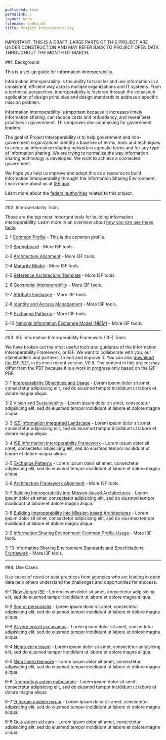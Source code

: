 ```yaml
---
published: true
permalink: /
layout: hero
filename: index.md
title: Project Interoperability
---
```


IMPORTANT: THIS IS A DRAFT. LARGE PARTS OF THIS PROJECT ARE UNDER CONSTRUCTION AND MAY REFER BACK TO PROJECT OPEN DATA THROUGHOUT THE MONTH OF MARCH.

##1. Background

This is a set-up guide for information interoperability.

Information interoperability is the ability to transfer and use information in a consistent, efficient way across multiple organizations and IT systems. From a technical perspective, interoperability is fostered through the consistent application of design principles and design standards to address a specific mission problem. 

Information interoperability is important because it increases timely information sharing, can reduce costs and redundancy, and reveal best practices in government. This improves decisionmaking for government leaders.

The goal of Project Interoperability is to help government and non-government organizations identify a baseline of terms, tools and techniques to create an information sharing network in agnostic terms and for any type of information sharing. We are trying to normalize the way information sharing technology is developed. We want to achieve a connected government.

We hope you help us improve and adopt this as a resource to build information interoperability throught the Information Sharing Environment. Learn more about us at [ISE.gov](http://ise.gov).

Learn more about the [federal authorities](/) related to this project.

----------------

##2. Interoperability Tools

These are the top most important tools for building information interoperability. Learn more in an overview about [how you can use these tools](http://ise.gov).

2-1 [Common Profile](/) - This is the common profile.

2-2 [Springboard](/) - More I3F tools.   

2-3 [Architecture Alignment](/) - More I3F tools.

2-4 [Maturity Model](/) - More I3F tools.

2-5 [Reference Architecture Template](/) - More I3F tools.

2-6 [Geospatial Interoperability](/) - More I3F tools.

2-7 [Attribute Exchange](/) - More I3F tools.

2-8 [Identity and Access Management](/) - More I3F tools.

2-9 [Exchange Patterns](/) - More I3F tools.

2-10 [National Information Exchange Model (NIEM)](/) - More I3F tools.


----------------

##3. ISE Information Interoperability Framework (I3F) Tools

We have broken out the most useful tools and guidance of the Information Interoperability Framework, or I3F. We want to collaborate with you, our stakeholders and partners, to edit and improve it. You can also [download the I3F PDF](/), in its most recent version, V0.5. The content in this project may differ from the PDF because it is a work in progress only based on the I2F PDF.

3-1 [Interoperabiilty Objectives and Usage](/) - Lorem ipsum dolor sit amet, consectetur adipisicing elit, sed do eiusmod tempor incididunt ut labore et dolore magna aliqua.

3-2 [Vision and Sustainability](/) - Lorem ipsum dolor sit amet, consectetur adipisicing elit, sed do eiusmod tempor incididunt ut labore et dolore magna aliqua.

3-3 [ISE Information Integrated Landscape](/) - Lorem ipsum dolor sit amet, consectetur adipisicing elit, sed do eiusmod tempor incididunt ut labore et dolore magna aliqua.

3-4 [ISE Information Interoperability Framework](/) - Lorem ipsum dolor sit amet, consectetur adipisicing elit, sed do eiusmod tempor incididunt ut labore et dolore magna aliqua.

3-5 [Exchange Patterns](/) - Lorem ipsum dolor sit amet, consectetur adipisicing elit, sed do eiusmod tempor incididunt ut labore et dolore magna aliqua.

3-6 [Architecture Framework Alignment](/) - More I3F tools.

3-7 [Building Interoperability into Mission-based Architectures](/) - Lorem ipsum dolor sit amet, consectetur adipisicing elit, sed do eiusmod tempor incididunt ut labore et dolore magna aliqua.

3-8 [Building Interoperability into Mission-based Architectures](/) - Lorem ipsum dolor sit amet, consectetur adipisicing elit, sed do eiusmod tempor incididunt ut labore et dolore magna aliqua.

3-9 [Information Sharing Environment Common Profile Usage](/) - More I3F tools.

3-10 [Informatino Sharing Environment Standards and Specficiations Framework](/) - More I3F tools.

----------------

##4. Use Cases

Use cases of novel or best practices from agencies who are leading in open data help others understand the challenges and opportunities for success.

6-1 [New Jersey ISE](/) - Lorem ipsum dolor sit amet, consectetur adipisicing elit, sed do eiusmod tempor incididunt ut labore et dolore magna aliqua. 

6-2 [Sed ut perspiciatis](/) - Lorem ipsum dolor sit amet, consectetur adipisicing elit, sed do eiusmod tempor incididunt ut labore et dolore magna aliqua. 

6-3 [At vero eos et accusamus](/) - Lorem ipsum dolor sit amet, consectetur adipisicing elit, sed do eiusmod tempor incididunt ut labore et dolore magna aliqua. 

6-4 [Nemo enim ipsam](/) - Lorem ipsum dolor sit amet, consectetur adipisicing elit, sed do eiusmod tempor incididunt ut labore et dolore magna aliqua.  

6-5 [Nam libero tempore](/) - Lorem ipsum dolor sit amet, consectetur adipisicing elit, sed do eiusmod tempor incididunt ut labore et dolore magna aliqua. 

6-6 [Temporibus autem quibusdam](/) - Lorem ipsum dolor sit amet, consectetur adipisicing elit, sed do eiusmod tempor incididunt ut labore et dolore magna aliqua. 

6-7 [Et harum quidem rerum](/) - Lorem ipsum dolor sit amet, consectetur adipisicing elit, sed do eiusmod tempor incididunt ut labore et dolore magna aliqua. 

6-8 [Quis autem vel eum](/) - Lorem ipsum dolor sit amet, consectetur adipisicing elit, sed do eiusmod tempor incididunt ut labore et dolore magna aliqua.